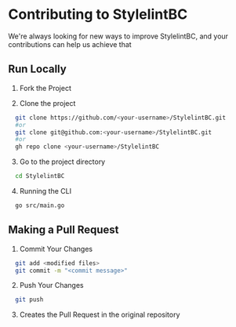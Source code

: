 # Contributing to StylelintBC

We're always looking for new ways to improve StylelintBC, and your contributions can help us achieve that

## Run Locally

1. Fork the Project

2. Clone the project

```bash
  git clone https://github.com/<your-username>/StylelintBC.git
  #or
  git clone git@github.com:<your-username>/StylelintBC.git
  #or
  gh repo clone <your-username>/StylelintBC
```

3. Go to the project directory

```bash
  cd StylelintBC
```

4. Running the CLI

```bash
  go src/main.go
```

## Making a Pull Request

1. Commit Your Changes

```bash
  git add <modified files>
  git commit -m "<commit message>"
```

2. Push Your Changes

```bash
  git push
```

3. Creates the Pull Request in the original repository